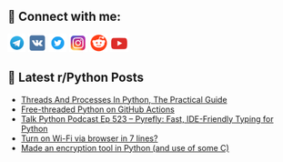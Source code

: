 ## 🔎 Connect with me:
[<img src="https://github.com/bullbesh/bullbesh/blob/main/images/Telegram.png" width="32" height="32" />](https://t.me/bullbesh)
[<img src="https://github.com/bullbesh/bullbesh/blob/main/images/VK.png" width="32" height="32" />](https://vk.com/bullbesh)
[<img src="https://github.com/bullbesh/bullbesh/blob/main/images/Twitter.png" width="32" height="32" />](https://twitter.com/bullbesh1)
[<img src="https://github.com/bullbesh/bullbesh/blob/main/images/Instagram.png" width="32" height="32" />](https://www.instagram.com/bullbesh)
[<img src="https://github.com/bullbesh/bullbesh/blob/main/images/Reddit.png" width="32" height="32" />](https://www.reddit.com/user/bullbesh)
[<img src="https://github.com/bullbesh/bullbesh/blob/main/images/YouTube.png" width="32" height="32" />](https://www.youtube.com/channel/UCtfjRs6uzgq5mfm8S06WTcg)

## 📕 Latest r/Python Posts
<!-- BLOG-POST-LIST:START -->
- [Threads And Processes In Python, The Practical Guide](https://www.reddit.com/r/Python/comments/1o91096/threads_and_processes_in_python_the_practical/)
- [Free-threaded Python on GitHub Actions](https://www.reddit.com/r/Python/comments/1o90fan/freethreaded_python_on_github_actions/)
- [Talk Python Podcast Ep 523 – Pyrefly: Fast, IDE-Friendly Typing for Python](https://www.reddit.com/r/Python/comments/1o907tp/talk_python_podcast_ep_523_pyrefly_fast/)
- [Turn on Wi-Fi via browser in 7 lines?](https://www.reddit.com/r/Python/comments/1o8yhuk/turn_on_wifi_via_browser_in_7_lines/)
- [Made an encryption tool in Python &lpar;and use of some C&rpar;](https://www.reddit.com/r/Python/comments/1o8yfb5/made_an_encryption_tool_in_python_and_use_of_some/)
<!-- BLOG-POST-LIST:END -->
